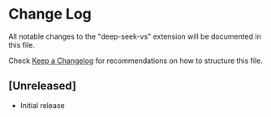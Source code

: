# Change Log

All notable changes to the "deep-seek-vs" extension will be documented in this file.

Check [Keep a Changelog](http://keepachangelog.com/) for recommendations on how to structure this file.

## [Unreleased]

- Initial release
